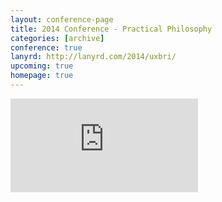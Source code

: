 ```yaml
---
layout: conference-page
title: 2014 Conference - Practical Philosophy
categories: [archive]
conference: true
lanyrd: http://lanyrd.com/2014/uxbri/
upcoming: true
homepage: true
---
```

<div class="embed-container vga">
	<iframe src="http://2014.uxbrighton.org.uk/" frameborder="0"></iframe>
</div>


